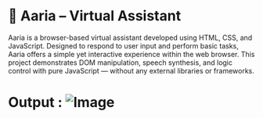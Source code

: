 # 🤖 Aaria – Virtual Assistant
Aaria is a browser-based virtual assistant developed using HTML, CSS, and JavaScript. Designed to respond to user input and perform basic tasks, Aaria offers a simple yet interactive experience within the web browser. This project demonstrates DOM manipulation, speech synthesis, and logic control with pure JavaScript — without any external libraries or frameworks.
# Output : ![Image](https://github.com/user-attachments/assets/d10f10ad-61bd-4367-83d2-781269052973)
